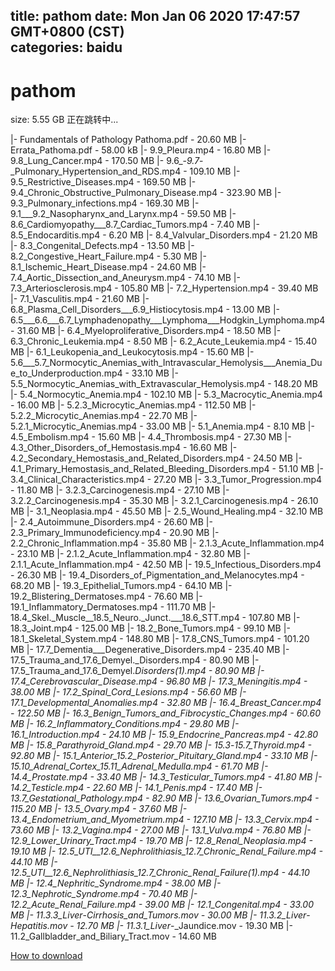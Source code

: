 
title: pathom
date: Mon Jan 06 2020 17:47:57 GMT+0800 (CST)    
categories: baidu
---

# pathom
size: 5.55 GB
 正在跳转中...
 
|- Fundamentals of Pathology Pathoma.pdf - 20.60 MB
|- Errata_Pathoma.pdf - 58.00 kB
|- 9.9_Pleura.mp4 - 16.80 MB
|- 9.8_Lung_Cancer.mp4 - 170.50 MB
|- 9.6_-_9.7_-_Pulmonary_Hypertension_and_RDS.mp4 - 109.10 MB
|- 9.5_Restrictive_Diseases.mp4 - 169.50 MB
|- 9.4_Chronic_Obstructive_Pulmonary_Disease.mp4 - 323.90 MB
|- 9.3_Pulmonary_infections.mp4 - 169.30 MB
|- 9.1___9.2_Nasopharynx_and_Larynx.mp4 - 59.50 MB
|- 8.6_Cardiomyopathy___8.7_Cardiac_Tumors.mp4 - 7.40 MB
|- 8.5_Endocarditis.mp4 - 6.20 MB
|- 8.4_Valvular_Disorders.mp4 - 21.20 MB
|- 8.3_Congenital_Defects.mp4 - 13.50 MB
|- 8.2_Congestive_Heart_Failure.mp4 - 5.30 MB
|- 8.1_Ischemic_Heart_Disease.mp4 - 24.60 MB
|- 7.4_Aortic_Dissection_and_Aneurysm.mp4 - 74.10 MB
|- 7.3_Arteriosclerosis.mp4 - 105.80 MB
|- 7.2_Hypertension.mp4 - 39.40 MB
|- 7.1_Vasculitis.mp4 - 21.60 MB
|- 6.8_Plasma_Cell_Disorders___6.9_Histiocytosis.mp4 - 13.00 MB
|- 6.5___6.6___6.7_Lymphadenopathy___Lymphoma___Hodgkin_Lymphoma.mp4 - 31.60 MB
|- 6.4_Myeloproliferative_Disorders.mp4 - 18.50 MB
|- 6.3_Chronic_Leukemia.mp4 - 8.50 MB
|- 6.2_Acute_Leukemia.mp4 - 15.40 MB
|- 6.1_Leukopenia_and_Leukocytosis.mp4 - 15.60 MB
|- 5.6___5.7_Normocytic_Anemias_with_Intravascular_Hemolysis___Anemia_Due_to_Underproduction.mp4 - 33.10 MB
|- 5.5_Normocytic_Anemias_with_Extravascular_Hemolysis.mp4 - 148.20 MB
|- 5.4_Normocytic_Anemia.mp4 - 102.10 MB
|- 5.3_Macrocytic_Anemia.mp4 - 16.00 MB
|- 5.2.3_Microcytic_Anemias.mp4 - 112.50 MB
|- 5.2.2_Microcytic_Anemias.mp4 - 22.70 MB
|- 5.2.1_Microcytic_Anemias.mp4 - 33.00 MB
|- 5.1_Anemia.mp4 - 8.10 MB
|- 4.5_Embolism.mp4 - 15.60 MB
|- 4.4_Thrombosis.mp4 - 27.30 MB
|- 4.3_Other_Disorders_of_Hemostasis.mp4 - 16.60 MB
|- 4.2_Secondary_Hemostasis_and_Related_Disorders.mp4 - 24.50 MB
|- 4.1_Primary_Hemostasis_and_Related_Bleeding_Disorders.mp4 - 51.10 MB
|- 3.4_Clinical_Characteristics.mp4 - 27.20 MB
|- 3.3_Tumor_Progression.mp4 - 11.80 MB
|- 3.2.3_Carcinogenesis.mp4 - 27.10 MB
|- 3.2.2_Carcinogenesis.mp4 - 35.30 MB
|- 3.2.1_Carcinogenesis.mp4 - 26.10 MB
|- 3.1_Neoplasia.mp4 - 45.50 MB
|- 2.5_Wound_Healing.mp4 - 32.10 MB
|- 2.4_Autoimmune_Disorders.mp4 - 26.60 MB
|- 2.3_Primary_Immunodeficiency.mp4 - 20.90 MB
|- 2.2_Chronic_Inflammation.mp4 - 35.80 MB
|- 2.1.3_Acute_Inflammation.mp4 - 23.10 MB
|- 2.1.2_Acute_Inflammation.mp4 - 32.80 MB
|- 2.1.1_Acute_Inflammation.mp4 - 42.50 MB
|- 19.5_Infectious_Disorders.mp4 - 26.30 MB
|- 19.4_Disorders_of_Pigmentation_and_Melanocytes.mp4 - 68.20 MB
|- 19.3_Epithelial_Tumors.mp4 - 64.10 MB
|- 19.2_Blistering_Dermatoses.mp4 - 76.60 MB
|- 19.1_Inflammatory_Dermatoses.mp4 - 111.70 MB
|- 18.4_Skel._Muscle__18.5_Neuro._Junct.___18.6_STT.mp4 - 107.80 MB
|- 18.3_Joint.mp4 - 125.00 MB
|- 18.2_Bone_Tumors.mp4 - 99.10 MB
|- 18.1_Skeletal_System.mp4 - 148.80 MB
|- 17.8_CNS_Tumors.mp4 - 101.20 MB
|- 17.7_Dementia___Degenerative_Disorders.mp4 - 235.40 MB
|- 17.5_Trauma_and_17.6_Demyel._Disorders.mp4 - 80.90 MB
|- 17.5_Trauma_and_17.6_Demyel._Disorders(1).mp4 - 80.90 MB
|- 17.4_Cerebrovascular_Disease.mp4 - 96.80 MB
|- 17.3_Meningitis.mp4 - 38.00 MB
|- 17.2_Spinal_Cord_Lesions.mp4 - 56.60 MB
|- 17.1_Developmental_Anomalies.mp4 - 32.80 MB
|- 16.4_Breast_Cancer.mp4 - 122.50 MB
|- 16.3_Benign_Tumors_and_Fibrocystic_Changes.mp4 - 60.60 MB
|- 16.2_Inflammatory_Conditions.mp4 - 29.80 MB
|- 16.1_Introduction.mp4 - 24.10 MB
|- 15.9_Endocrine_Pancreas.mp4 - 42.80 MB
|- 15.8_Parathyroid_Gland.mp4 - 29.70 MB
|- 15.3_-_15.7_Thyroid.mp4 - 92.80 MB
|- 15.1_Anterior_15.2_Posterior_Pituitary_Gland.mp4 - 33.10 MB
|- 15.10_Adrenal_Cortex_15.11_Adrenal_Medulla.mp4 - 61.70 MB
|- 14.4_Prostate.mp4 - 33.40 MB
|- 14.3_Testicular_Tumors.mp4 - 41.80 MB
|- 14.2_Testicle.mp4 - 22.60 MB
|- 14.1_Penis.mp4 - 17.40 MB
|- 13.7_Gestational_Pathology.mp4 - 82.90 MB
|- 13.6_Ovarian_Tumors.mp4 - 115.20 MB
|- 13.5_Ovary.mp4 - 37.60 MB
|- 13.4_Endometrium_and_Myometrium.mp4 - 127.10 MB
|- 13.3_Cervix.mp4 - 73.60 MB
|- 13.2_Vagina.mp4 - 27.00 MB
|- 13.1_Vulva.mp4 - 76.80 MB
|- 12.9_Lower_Urinary_Tract.mp4 - 19.70 MB
|- 12.8_Renal_Neoplasia.mp4 - 19.10 MB
|- 12.5_UTI__12.6_Nephrolithiasis_12.7_Chronic_Renal_Failure.mp4 - 44.10 MB
|- 12.5_UTI__12.6_Nephrolithiasis_12.7_Chronic_Renal_Failure(1).mp4 - 44.10 MB
|- 12.4_Nephritic_Syndrome.mp4 - 38.00 MB
|- 12.3_Nephrotic_Syndrome.mp4 - 70.40 MB
|- 12.2_Acute_Renal_Failure.mp4 - 39.00 MB
|- 12.1_Congenital.mp4 - 33.00 MB
|- 11.3.3_Liver_-_Cirrhosis_and_Tumors.mov - 30.00 MB
|- 11.3.2_Liver_-_Hepatitis.mov - 12.70 MB
|- 11.3.1_Liver_-_Jaundice.mov - 19.30 MB
|- 11.2_Gallbladder_and_Biliary_Tract.mov - 14.60 MB

[How to download](https://bpcam.bemobtrk.com/go/2ceec3aa-1ca2-46d6-b9ff-aaa5c184517c?jno=4482)